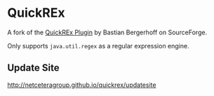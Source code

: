 QuickREx
========

A fork of the [QuickREx Plugin](http://sourceforge.net/projects/quickrex/) by Bastian Bergerhoff on SourceForge.

Only supports `java.util.regex` as a regular expression engine.

Update Site
-----------
http://netceteragroup.github.io/quickrex/updatesite
